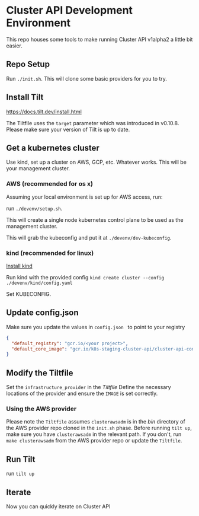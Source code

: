 # Cluster API Development Environment

This repo houses some tools to make running Cluster API v1alpha2 a little bit easier.

## Repo Setup

Run `./init.sh`. This will clone some basic providers for you to try.

## Install Tilt

https://docs.tilt.dev/install.html

The Tiltfile uses the `target` parameter which was introduced in v0.10.8. 
Please make sure your version of Tilt is up to date.

## Get a kubernetes cluster

Use kind, set up a cluster on AWS, GCP, etc. Whatever works. This will be your management cluster.

### AWS (recommended for os x)

Assuming your local environment is set up for AWS access, run:

run `./devenv/setup.sh`.

This will create a single node kubernetes control plane to be used as the management cluster.

This will grab the kubeconfig and put it at `./devenv/dev-kubeconfig`.
 
### kind (recommended for linux)

[Install kind](https://github.com/kubernetes-sigs/kind#please-see-our-documentation-for-more-in-depth-installation-etc)

Run kind with the provided config `kind create cluster --config ./devenv/kind/config.yaml`

Set KUBECONFIG.

## Update config.json 

Make sure you update the values in `config.json ` to point to your registry

```json
{
  "default_registry": "gcr.io/<your project>",
  "default_core_image": "gcr.io/k8s-staging-cluster-api/cluster-api-controller"
}
```

## Modify the Tiltfile

Set the `infrastructure_provider` in the _Tiltfile_
Define the necessary locations of the provider and ensure the `IMAGE` is set correctly.

### Using the AWS provider
 
 Please note the `Tiltfile` assumes `clusterawsadm` is in the _bin_ directory of the AWS provider repo cloned 
 in the `init.sh` phase.  Before running `tilt up`, make sure you have `clusterawsadm` in the relevant path. 
 If you don't, run `make clusterawsadm` from the AWS provider repo or update the `Tiltfile`. 

## Run Tilt

run `tilt up`

## Iterate

Now you can quickly iterate on Cluster API

